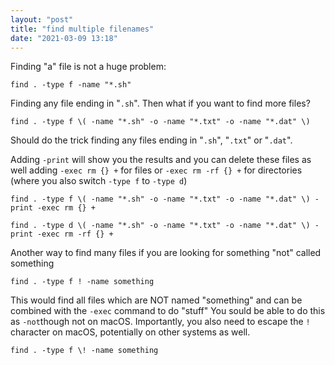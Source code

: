 ```yaml
---
layout: "post"
title: "find multiple filenames"
date: "2021-03-09 13:18"
---
```

Finding "a" file is not a huge problem:

```
find . -type f -name "*.sh"
```

Finding any file ending in "`.sh`". Then what if you want to find more files?

```
find . -type f \( -name "*.sh" -o -name "*.txt" -o -name "*.dat" \)
```

Should do the trick finding any files ending in "`.sh`", "`.txt`" or "`.dat`".

Adding `-print` will show you the results and you can delete these files as well adding `-exec rm {} +` for files or `-exec rm -rf {} +` for directories (where you also switch `-type f` to `-type d`)

  ```
  find . -type f \( -name "*.sh" -o -name "*.txt" -o -name "*.dat" \) -print -exec rm {} +

  find . -type d \( -name "*.sh" -o -name "*.txt" -o -name "*.dat" \) -print -exec rm -rf {} +
  ```

Another way to find many files if you are looking for something "not" called something

```
find . -type f ! -name something
```

This would find all files which are NOT named "something" and can be combined with the `-exec` command to do "stuff" You sould be able to do this as `-not`though not on macOS. Importantly, you also need to escape the `!` character on macOS, potentially on other systems as well.

```
find . -type f \! -name something
```
